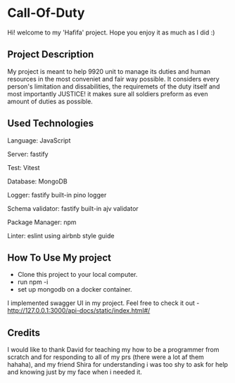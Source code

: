 # Call-Of-Duty
Hi! welcome to my 'Hafifa' project. Hope you enjoy it as much as I did :)

## Project Description
My project is meant to help 9920 unit to manage its duties and human resources in the most conveniet and fair way possible.
It considers every person's limitation and dissabilities, the requiremets of the duty itself and most importantly JUSTICE! it makes sure all soldiers preform as even amount of duties as possible.

## Used Technologies
Language: JavaScript 

Server: fastify 

Test: Vitest

Database: MongoDB

Logger: fastify built-in pino logger

Schema validator: fastify built-in ajv validator

Package Manager: npm 

Linter: eslint using airbnb style guide


## How To Use My project
- Clone this project to your local computer.
- run npm -i 
- set up mongodb on a docker container. 

I implemented swagger UI in my project.
Feel free to check it out - http://127.0.0.1:3000/api-docs/static/index.html#/

## Credits
I would like to thank David for teaching my how to be a programmer from scratch and for responding to all of my prs (there were a lot af them hahaha), and my friend Shira for understanding i was too shy to ask for help and knowing just by my face when i needed it. 